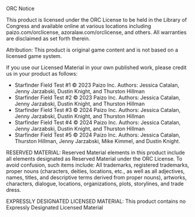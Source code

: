 ORC Notice

This product is licensed under the ORC License to be held in the Library of Congress and available online at various locations including paizo.com/orclicense, azoralaw.com/orclicense, and others. All warranties are disclaimed as set forth therein.

Attribution: This product is original game content and is not based on a licensed game system.

If you use our Licensed Material in your own published work, please credit us in your product as follows:

* Starfinder Field Test #1 © 2023 Paizo Inc. Authors: Jessica Catalan, Jenny Jarzabski, Dustin Knight, and Thurston Hillman
* Starfinder Field Test #2 © 2023 Paizo Inc. Authors: Jessica Catalan, Jenny Jarzabski, Dustin Knight, and Thurston Hillman
* Starfinder Field Test #3 © 2024 Paizo Inc. Authors: Jessica Catalan, Jenny Jarzabski, Dustin Knight, and Thurston Hillman
* Starfinder Field Test #4 © 2024 Paizo Inc. Authors: Jessica Catalan, Jenny Jarzabski, Dustin Knight, and Thurston Hillman
* Starfinder Field Test #5 © 2024 Paizo Inc. Authors: Jessica Catalan, Thurston Hillman, Jenny Jarzabski, Mike Kimmel, and Dustin Knight.

RESERVED MATERIAL: Reserved Material elements in this product include all elements designated as Reserved Material under the ORC License. To avoid confusion, such items include: All trademarks, registered trademarks, proper nouns (characters, deities, locations, etc., as well as all adjectives, names, titles, and descriptive terms derived from proper nouns), artworks, characters, dialogue, locations, organizations, plots, storylines, and trade dress.

EXPRESSLY DESIGNATED LICENSED MATERIAL: This product contains no Expressly Designated Licensed Material